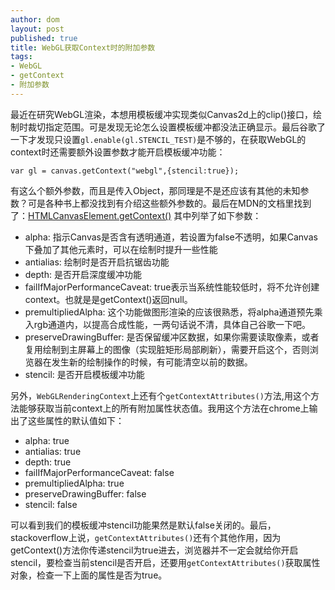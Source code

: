 ```yaml
---
author: dom
layout: post
published: true
title: WebGL获取Context时的附加参数
tags:
- WebGL
- getContext
- 附加参数
---
```


最近在研究WebGL渲染，本想用模板缓冲实现类似Canvas2d上的clip()接口，绘制时裁切指定范围。可是发现无论怎么设置模板缓冲都没法正确显示。最后谷歌了一下才发现只设置`gl.enable(gl.STENCIL_TEST)`是不够的，在获取WebGL的context时还需要额外设置参数才能开启模板缓冲功能：

```
var gl = canvas.getContext("webgl",{stencil:true});
```
有这么个额外参数，而且是传入Object，那同理是不是还应该有其他的未知参数？可是各种书上都没找到有介绍这些额外参数的。最后在MDN的文档里找到了：[HTMLCanvasElement.getContext()](https://developer.mozilla.org/zh-CN/docs/Web/API/HTMLCanvasElement/getContext) 其中列举了如下参数：

* alpha: 指示Canvas是否含有透明通道，若设置为false不透明，如果Canvas下叠加了其他元素时，可以在绘制时提升一些性能
* antialias: 绘制时是否开启抗锯齿功能
* depth: 是否开启深度缓冲功能
* failIfMajorPerformanceCaveat: true表示当系统性能较低时，将不允许创建context。也就是是getContext()返回null。
* premultipliedAlpha: 这个功能做图形渲染的应该很熟悉，将alpha通道预先乘入rgb通道内，以提高合成性能，一两句话说不清，具体自己谷歌一下吧。
* preserveDrawingBuffer: 是否保留缓冲区数据，如果你需要读取像素，或者复用绘制到主屏幕上的图像（实现脏矩形局部刷新），需要开启这个，否则浏览器在发生新的绘制操作的时候，有可能清空以前的数据。
* stencil: 是否开启模板缓冲功能

另外，`WebGLRenderingContext`上还有个`getContextAttributes()`方法,用这个方法能够获取当前context上的所有附加属性状态值。我用这个方法在chrome上输出了这些属性的默认值如下：

* alpha: true
* antialias: true
* depth: true
* failIfMajorPerformanceCaveat: false
* premultipliedAlpha: true
* preserveDrawingBuffer: false
* stencil: false

可以看到我们的模板缓冲stencil功能果然是默认false关闭的。最后，stackoverflow上说，`getContextAttributes()`还有个其他作用，因为getContext()方法你传递stencil为true进去，浏览器并不一定会就给你开启stencil，要检查当前stencil是否开启，还要用`getContextAttributes()`获取属性对象，检查一下上面的属性是否为true。